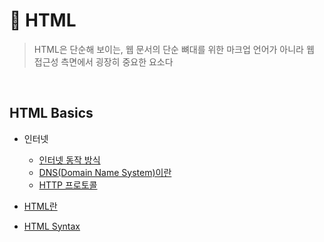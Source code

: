 # 🌲 HTML

> HTML은 단순해 보이는, 웹 문서의 단순 뼈대를 위한 마크업 언어가 아니라 웹 접근성 측면에서 굉장히 중요한 요소다

<br>

## HTML Basics

- 인터넷
  - [인터넷 동작 방식]()
  - [DNS(Domain Name System)이란]()
  - [HTTP 프로토콜]()

- [HTML란](https://github.com/jacenam/WIL-archive/blob/main/Web%20Development/HTML/HTML%20Basics/html%20intro.md)
- [HTML Syntax](https://github.com/jacenam/WIL-archive/blob/main/Web%20Development/HTML/HTML%20Basics/html%20syntax.md)

